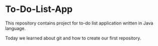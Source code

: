 # To-Do-List-App
This repository contains project for to-do list application written in Java language.

Today we learned about git and how to create our first repository.
